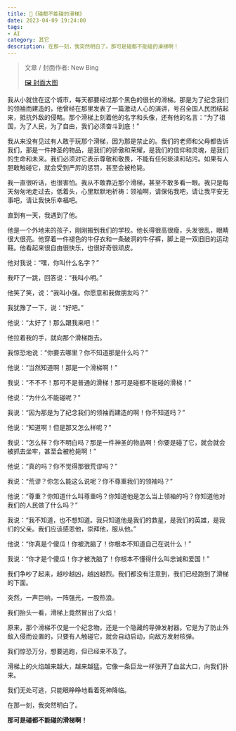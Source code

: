 ```yaml
---
title: 🛝《碰都不能碰的滑梯》
date: 2023-04-09 19:24:00
tags:
- AI
category: 其它
description: 在那一刻，我突然明白了。那可是碰都不能碰的滑梯啊！
---
```


> 文章 / 封面作者: New Bing
>
> [🖼️ 封面大图](https://imgsrc.chyk.ink/9c16fdfaaf51f3defeab8eafd1eef01f3b2979db.webp)

我从小就住在这个城市，每天都要经过那个黑色的很长的滑梯。那是为了纪念我们的领袖而建造的，他曾经在那里发表了一篇激动人心的演讲，号召全国人民团结起来，抵抗外敌的侵略。那个滑梯上刻着他的名字和头像，还有他的名言：“为了祖国，为了人民，为了自由，我们必须奋斗到底！”

我从来没有见过有人敢于玩那个滑梯，因为那是禁止的。我们的老师和父母都告诉我们，那是一件神圣的物品，是我们的骄傲和荣耀，是我们的信仰和灵魂，是我们的生命和未来。我们必须对它表示尊敬和敬畏，不能有任何亵渎和玷污。如果有人胆敢触碰它，就会受到严厉的惩罚，甚至会被枪毙。

我一直很听话，也很害怕。我从不敢靠近那个滑梯，甚至不敢多看一眼。我只是每天匆匆地走过去，低着头，心里默默地祈祷：领袖啊，请保佑我吧，请让我平安无事吧，请让我快乐幸福吧。

直到有一天，我遇到了他。

他是一个外地来的孩子，刚刚搬到我们的学校。他长得很高很瘦，头发很乱，眼睛很大很亮。他穿着一件褪色的牛仔衣和一条破洞的牛仔裤，脚上是一双旧旧的运动鞋。他看起来很自由很快乐，也很好奇很顽皮。

他对我说：“嘿，你叫什么名字？”

我吓了一跳，回答说：“我叫小明。”

他笑了笑，说：“我叫小强。你愿意和我做朋友吗？”

我犹豫了一下，说：“好吧。”

他说：“太好了！那么跟我来吧！”

他拉着我的手，就向那个滑梯跑去。

我惊恐地说：“你要去哪里？你不知道那是什么吗？”

他说：“当然知道啊！那是一个滑梯啊！”

我说：“不不不！那可不是普通的滑梯！那可是碰都不能碰的滑梯！”

他说：“为什么不能碰呢？”

我说：“因为那是为了纪念我们的领袖而建造的啊！你不知道吗？”

他说：“知道啊！但是那又怎么样呢？”

我说：“怎么样？你不明白吗？那是一件神圣的物品啊！你要是碰了它，就会就会被抓去坐牢，甚至会被枪毙啊！”

他说：“真的吗？你不觉得那很荒谬吗？”

我说：“荒谬？你怎么能这么说呢？你不尊重我们的领袖吗？”

他说：“尊重？你知道什么叫尊重吗？你知道他是怎么当上领袖的吗？你知道他对我们的人民做了什么吗？”

我说：“我不知道，也不想知道。我只知道他是我们的救星，是我们的英雄，是我们的父亲。我们应该感恩他，崇拜他，服从他。”

他说：“你真是个傻瓜！你被洗脑了！你根本不知道自己在说什么！”

我说：“你才是个傻瓜！你才被洗脑了！你根本不懂得什么叫忠诚和爱国！”

我们争吵了起来，越吵越凶，越凶越烈。我们都没有注意到，我们已经跑到了滑梯的下面。

突然，一声巨响，一阵强光，一股热浪。

我们抬头一看，滑梯上竟然冒出了火焰！

原来，那个滑梯不仅是一个纪念物，还是一个隐藏的导弹发射器。它是为了防止外敌入侵而设置的，只要有人触碰它，就会自动启动，向敌方发射核弹。

我们惊恐万分，想要逃跑，但已经来不及了。

滑梯上的火焰越来越大，越来越猛。它像一条巨龙一样张开了血盆大口，向我们扑来。

我们无处可逃，只能眼睁睁地看着死神降临。

在那一刻，我突然明白了。

**那可是碰都不能碰的滑梯啊！**
